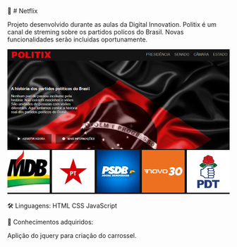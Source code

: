 🚀 # Netflix

Projeto desenvolvido durante as aulas da Digital Innovation. Politix é um canal de streming sobre os partidos polícos do Brasil. Novas funcionalidades serão incluidas oportunamente.

<img src="./img/capa.png">

🛠 Linguagens:
HTML
CSS
JavaScript
 
 
📝 Conhecimentos adquiridos:
 
 Aplição do jquery para criação do carrossel.
